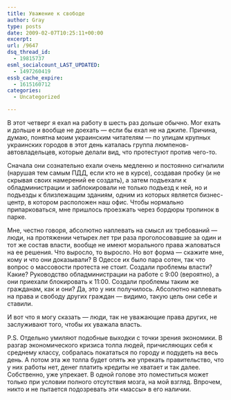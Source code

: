 ```yaml
---
title: Уважение к свободе
author: Gray
type: posts
date: 2009-02-07T10:25:11+00:00
excerpt:
url: /9647
dsq_thread_id:
  - 19815737
esml_socialcount_LAST_UPDATED:
  - 1497260419
essb_cache_expire:
  - 1615160712
categories:
  - Uncategorized

---
```








В этот четверг я ехал на работу в шесть раз дольше обычно. Мог ехать и дольше и вообще не доехать &#8212; если бы ехал не на джипе. Причина, думаю, понятна моим украинским читателям &#8212; по улицам крупных украинских городов в этот день каталась группа люмпенов-автовладельцев, которые делали вид, что протестуют против чего-то.

Сначала они сознательно ехали очень медленно и постоянно сигналили (нарушая тем самым ПДД, если кто не в курсе), создавая пробку (и не скрывая своих намерений ее создать), а затем подъехали к обладминистрации и заблокировали не только подъезд к ней, но и подъезды к близлежащим зданиям, одним из которых является бизнес-центр, в котором расположен наш офис. Чтобы нормально припарковаться, мне пришлось проезжать через бордюры тропинок в парке.

Мне, честно говоря, абсолютно наплевать на смысл их требований &#8212; люди, на протяжении четырех лет три раза проголосовавшие за один и тот же состав власти, вообще не имеют морального права жаловаться на ее решения. Что выросло, то выросло. Но вот форма &#8212; скажите мне, кому и что они доказывали? В Одессе их было пара сотен, так что вопрос о массовости протеста не стоит. Создали проблемы власти? Какие? Руководство обладминистрации на работе с 9:00 (вероятно), а они приехали блокировать к 11:00. Создали проблемы таким же гражданам, как и они? Да, это у них получилось. Абсолютно наплевать на права и свободу других граждан &#8212; видимо, такую цель они себе и ставили.

И вот что я могу сказать &#8212; люди, так не уважающие права других, не заслуживают того, чтобы их уважала власть.

P.S. Отдельно умиляют подобные выходки с точки зрения экономики. В разгар экономического кризиса толпа людей, причисляющих себя к среднему классу, собралась покататься по городу и подудеть на весь день. А потом эта же толпа будет опять же упрекать правительство, что у них работы нет, денег платить кредиты не хватает и так далее. Собственно, уже упрекает. В одной голове это поместиться может только при условии полного отсутствия мозга, на мой взгляд. Впрочем, никто и не пытается подозревать эти &#171;массы&#187; в его наличии.